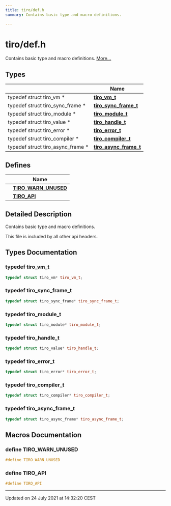 ```yaml
---
title: tiro/def.h
summary: Contains basic type and macro definitions. 

---
```


# tiro/def.h

Contains basic type and macro definitions.  [More...](#detailed-description)

## Types

|                | Name           |
| -------------- | -------------- |
| typedef struct tiro_vm * | **[tiro_vm_t](/docs/api/files/def_8h#typedef-tiro_vm_t)**  |
| typedef struct tiro_sync_frame * | **[tiro_sync_frame_t](/docs/api/files/def_8h#typedef-tiro_sync_frame_t)**  |
| typedef struct tiro_module * | **[tiro_module_t](/docs/api/files/def_8h#typedef-tiro_module_t)**  |
| typedef struct tiro_value * | **[tiro_handle_t](/docs/api/files/def_8h#typedef-tiro_handle_t)**  |
| typedef struct tiro_error * | **[tiro_error_t](/docs/api/files/def_8h#typedef-tiro_error_t)**  |
| typedef struct tiro_compiler * | **[tiro_compiler_t](/docs/api/files/def_8h#typedef-tiro_compiler_t)**  |
| typedef struct tiro_async_frame * | **[tiro_async_frame_t](/docs/api/files/def_8h#typedef-tiro_async_frame_t)**  |

## Defines

|                | Name           |
| -------------- | -------------- |
|  | **[TIRO_WARN_UNUSED](/docs/api/files/def_8h#define-tiro_warn_unused)**  |
|  | **[TIRO_API](/docs/api/files/def_8h#define-tiro_api)**  |

## Detailed Description

Contains basic type and macro definitions. 

This file is included by all other api headers. 

## Types Documentation

### typedef tiro_vm_t

```cpp
typedef struct tiro_vm* tiro_vm_t;
```


### typedef tiro_sync_frame_t

```cpp
typedef struct tiro_sync_frame* tiro_sync_frame_t;
```


### typedef tiro_module_t

```cpp
typedef struct tiro_module* tiro_module_t;
```


### typedef tiro_handle_t

```cpp
typedef struct tiro_value* tiro_handle_t;
```


### typedef tiro_error_t

```cpp
typedef struct tiro_error* tiro_error_t;
```


### typedef tiro_compiler_t

```cpp
typedef struct tiro_compiler* tiro_compiler_t;
```


### typedef tiro_async_frame_t

```cpp
typedef struct tiro_async_frame* tiro_async_frame_t;
```





## Macros Documentation

### define TIRO_WARN_UNUSED

```cpp
#define TIRO_WARN_UNUSED 
```


### define TIRO_API

```cpp
#define TIRO_API 
```




-------------------------------

Updated on 24 July 2021 at 14:32:20 CEST
